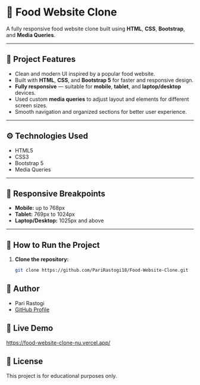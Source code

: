 # 🍔 Food Website Clone

A fully responsive food website clone built using **HTML**, **CSS**, **Bootstrap**, and **Media Queries**.

---

## 📌 **Project Features**

- Clean and modern UI inspired by a popular food website.
- Built with **HTML**, **CSS**, and **Bootstrap 5** for faster and responsive design.
- **Fully responsive** — suitable for **mobile**, **tablet**, and **laptop/desktop** devices.
- Used custom **media queries** to adjust layout and elements for different screen sizes.
- Smooth navigation and organized sections for better user experience.

---

## ⚙️ **Technologies Used**

- HTML5
- CSS3
- Bootstrap 5
- Media Queries

---

## 📱 **Responsive Breakpoints**

- **Mobile:** up to 768px
- **Tablet:** 769px to 1024px
- **Laptop/Desktop:** 1025px and above

---

## 🚀 **How to Run the Project**

1. **Clone the repository:**
   ```bash
   git clone https://github.com/PariRastogi18/Food-Website-Clone.git

 ## 🙌 Author

- Pari Rastogi
- [GitHub Profile](https://github.com/PariRastogi18)

 ## 🔗 Live Demo

  https://food-website-clone-nu.vercel.app/

   
 ## 📄 License

This project is for educational purposes only.

